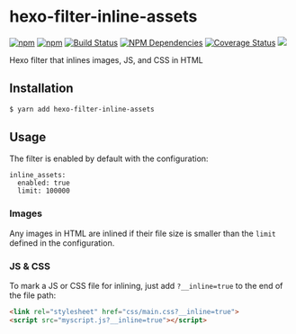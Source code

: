 # hexo-filter-inline-assets

[![npm](https://img.shields.io/npm/v/hexo-filter-inline-assets.svg)](https://npmjs.org/package/hexo-filter-inline-assets)
[![npm](https://img.shields.io/npm/dt/hexo-filter-inline-assets.svg)](https://npmjs.org/package/hexo-filter-inline-assets)
[![Build Status](https://img.shields.io/travis/stephencroberts/hexo-filter-inline-assets.svg)](https://travis-ci.org/stephencroberts/hexo-filter-inline-assets)
[![NPM Dependencies](https://img.shields.io/david/stephencroberts/hexo-filter-inline-assets.svg)](https://www.npmjs.com/package/hexo-filter-inline-assets)
[![Coverage Status](https://img.shields.io/coveralls/stephencroberts/hexo-filter-inline-assets.svg)](https://coveralls.io/r/stephencroberts/hexo-filter-inline-assets)
![](https://img.shields.io/npm/l/hexo-filter-inline-assets.svg)

Hexo filter that inlines images, JS, and CSS in HTML

## Installation

```bash
$ yarn add hexo-filter-inline-assets
```

## Usage

The filter is enabled by default with the configuration:

```
inline_assets:
  enabled: true
  limit: 100000
```

### Images

Any images in HTML are inlined if their file size is smaller than the `limit`
defined in the configuration.

### JS & CSS

To mark a JS or CSS file for inlining, just add `?__inline=true` to the end of the file
path:

```html
<link rel="stylesheet" href="css/main.css?__inline=true">
<script src="myscript.js?__inline=true"></script>
```

